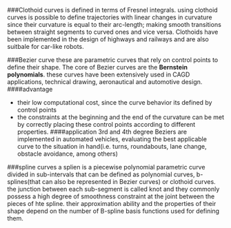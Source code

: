 ###Clothoid curves
is defined in terms of Fresnel integrals.
using clothoid curves is possible
to define trajectories with linear changes
in curvature since their curvature is equal to
their arc-length; making smooth transitions
between straight segments to curved ones and vice
versa. Clothoids have been implemented 
in the design of highways and railways
and are also suitbale for car-like robots.

###Bezier curve
these are parametric curves that rely
on control points to define their shape.
The core of Bezier curves are
the **Bernstein polynomials**.
these curves have been extensively used in 
CAGD applications, technical drawing,
aeronautical and automotive design.
####advantage
- their low computational cost, since the curve behavior
its defined by control points
- the constraints at the beginning and
the end of the curvature can be met
by correctly placing these control
points according to different properties.
####application
3rd and 4th degree Beziers are implemented
in automated vehicles, evaluating the best
applicable curve to the situation in hand(i.e. 
turns, roundabouts, lane change, obstacle avoidance, among others)

###spline curves
a splien is a piecewise polynomial
parametric curve divided in sub-intervals
that can be defined as polynomial curves, b-splines(that can also
be represented in Bezier curves)
or clothoid curves. the junction between each
sub-segment is called knot and they commonly
possess a high degree of smoothness
constraint at the joint
between the pieces of hte spline.
their approximation ability and the properties of their shape depend on the number of 
B-spline basis functions used for defining them.
